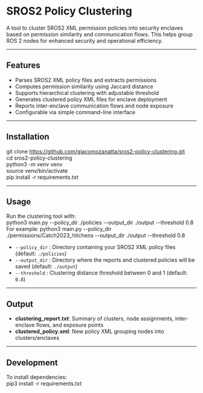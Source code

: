 # SROS2 Policy Clustering

A tool to cluster SROS2 XML permission policies into security enclaves based on permission similarity and communication flows. This helps group ROS 2 nodes for enhanced security and operational efficiency.

---

## Features

- Parses SROS2 XML policy files and extracts permissions  
- Computes permission similarity using Jaccard distance  
- Supports hierarchical clustering with adjustable threshold  
- Generates clustered policy XML files for enclave deployment  
- Reports inter-enclave communication flows and node exposure  
- Configurable via simple command-line interface

---

## Installation
git clone https://github.com/giacomozanatta/sros2-policy-clustering.git  
cd sros2-policy-clustering  
python3 -m venv venv  
source venv/bin/activate  
pip install -r requirements.txt  

---

## Usage

Run the clustering tool with:  
python3 main.py --policy_dir ./policies --output_dir ./output --threshold 0.8  
For example:
python3 main.py --policy_dir ./permissions/Catch2023_hitchens --output_dir ./output --threshold 0.8  
- `--policy_dir` : Directory containing your SROS2 XML policy files (default: `./policies`)  
- `--output_dir` : Directory where the reports and clustered policies will be saved (default: `./output`)  
- `--threshold`  : Clustering distance threshold between 0 and 1 (default: `0.8`)

---

## Output

- **clustering_report.txt**: Summary of clusters, node assignments, inter-enclave flows, and exposure points  
- **clustered_policy.xml**: New policy XML grouping nodes into clusters/enclaves

---

## Development

To install dependencies:  
pip3 install -r requirements.txt  